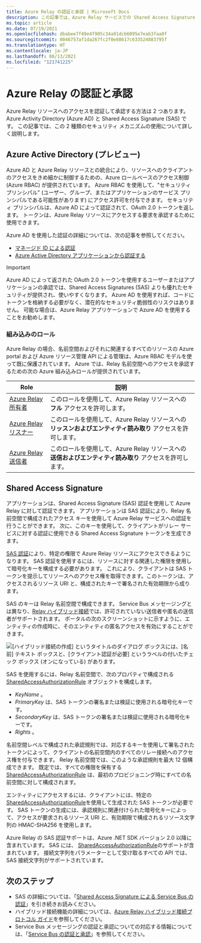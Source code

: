 ```yaml
---
title: Azure Relay の認証と承認 | Microsoft Docs
description: この記事では、Azure Relay サービスでの Shared Access Signature (SAS) 認証の概要について説明します。
ms.topic: article
ms.date: 07/19/2021
ms.openlocfilehash: dbabee7f49e4f905c34a91dcb6095e7eab3faa0f
ms.sourcegitcommit: 0046757af1da267fc2f0e88617c633524883795f
ms.translationtype: HT
ms.contentlocale: ja-JP
ms.lasthandoff: 08/13/2021
ms.locfileid: "121741225"
---
```

# <a name="azure-relay-authentication-and-authorization"></a>Azure Relay の認証と承認
Azure Relay リソースへのアクセスを認証して承認する方法は 2 つあります。Azure Activity Directory (Azure AD) と Shared Access Signature (SAS) です。 この記事では、この 2 種類のセキュリティ メカニズムの使用について詳しく説明します。

## <a name="azure-active-directory-preview"></a>Azure Active Directory (プレビュー)
Azure AD と Azure Relay リソースとの統合により、リソースへのクライアントのアクセスをきめ細かに制御するための、Azure ロールベースのアクセス制御 (Azure RBAC) が提供されています。 Azure RBAC を使用して、"セキュリティ プリンシパル" (ユーザー、グループ、またはアプリケーションのサービス プリンシパルである可能性があります) にアクセス許可を付与できます。 セキュリティ プリンシパルは、Azure AD によって認証されて、OAuth 2.0 トークンを返します。 トークンは、Azure Relay リソースにアクセスする要求を承認するために使用できます。

Azure AD を使用した認証の詳細については、次の記事を参照してください。
- [マネージド ID による認証](authenticate-managed-identity.md)
- [Azure Active Directory アプリケーションから認証する](authenticate-application.md)

> [!IMPORTANT]
> Azure AD によって返された OAuth 2.0 トークンを使用するユーザーまたはアプリケーションの承認では、Shared Access Signatures (SAS) よりも優れたセキュリティが提供され、使いやすくなります。 Azure AD を使用すれば、コードにトークンを格納する必要がなく、潜在的なセキュリティ脆弱性のリスクはありません。 可能な場合は、Azure Relay アプリケーションで Azure AD を使用することをお勧めします。

### <a name="built-in-roles"></a>組み込みのロール
Azure Relay の場合、名前空間およびそれに関連するすべてのリソースの Azure portal および Azure リソース管理 API による管理は、Azure RBAC モデルを使って既に保護されています。 Azure では、Relay 名前空間へのアクセスを承認するための次の Azure 組み込みロールが提供されています。

| Role | 説明 | 
| ---- | ----------- | 
| [Azure Relay 所有者](../role-based-access-control/built-in-roles.md#azure-relay-owner) | このロールを使用して、Azure Relay リソースへの **フル** アクセスを許可します。 |
| [Azure Relay リスナー](../role-based-access-control/built-in-roles.md#azure-relay-listener) | このロールを使用して、Azure Relay リソースへの **リッスンおよびエンティティ読み取り** アクセスを許可します。 |
| [Azure Relay 送信者](../role-based-access-control/built-in-roles.md#azure-relay-sender) | このロールを使用して、Azure Relay リソースへの **送信およびエンティティ読み取り** アクセスを許可します。 | 


## <a name="shared-access-signature"></a>Shared Access Signature
アプリケーションは、Shared Access Signature (SAS) 認証を使用して Azure Relay に対して認証できます。 アプリケーションは SAS 認証により、Relay 名前空間で構成されたアクセス キーを使用して Azure Relay サービスへの認証を行うことができます。 次に、このキーを使用して、クライアントがリレー サービスに対する認証に使用できる Shared Access Signature トークンを生成できます。

[SAS 認証](../service-bus-messaging/service-bus-sas.md)により、特定の権限で Azure Relay リソースにアクセスできるようになります。 SAS 認証を使用するには、リソースに対する関連した権限を使用して暗号化キーを構成する必要があります。 これにより、クライアントは SAS トークンを提示してリソースへのアクセス権を取得できます。このトークンは、アクセスされるリソース URI と、構成されたキーで署名された有効期限から成ります。

SAS のキーは Relay 名前空間で構成できます。 Service Bus メッセージングとは異なり、[Relay ハイブリッド接続](relay-hybrid-connections-protocol.md)では、許可されていない送信者や匿名の送信者がサポートされます。 ポータルの次のスクリーンショットに示すように、エンティティの作成時に、そのエンティティの匿名アクセスを有効にすることができます。

![[ハイブリッド接続の作成] というタイトルのダイアログ ボックスには、[名前] テキスト ボックスと、[クライアント認証が必要] というラベルの付いたチェック ボックス (オンになっている) があります。][0]

SAS を使用するには、Relay 名前空間で、次のプロパティで構成される [SharedAccessAuthorizationRule](/dotnet/api/microsoft.servicebus.messaging.sharedaccessauthorizationrule) オブジェクトを構成します。

* *KeyName* 。
* *PrimaryKey* は、SAS トークンの署名または検証に使用される暗号化キーです。
* *SecondaryKey* は、SAS トークンの署名または検証に使用される暗号化キーです。
* *Rights* 。

名前空間レベルで構成された承認規則では、対応するキーを使用して署名されたトークンによって、クライアントの名前空間内のすべてのリレー接続へのアクセス権を付与できます。 Relay 名前空間では、このような承認規則を最大 12 個構成できます。 既定では、すべての権限を保有する [SharedAccessAuthorizationRule](/dotnet/api/microsoft.servicebus.messaging.sharedaccessauthorizationrule) は、最初のプロビジョニング時にすべての名前空間に対して構成されます。

エンティティにアクセスするには、クライアントには、特定の [SharedAccessAuthorizationRule](/dotnet/api/microsoft.servicebus.messaging.sharedaccessauthorizationrule)を使用して生成された SAS トークンが必要です。 SAS トークンの生成には、承認規則に関連付けられた暗号化キーによって、アクセスが要求されるリソース URI と、有効期限で構成されるリソース文字列の HMAC-SHA256 を使用します。

Azure Relay の SAS 認証サポートは、Azure .NET SDK バージョン 2.0 以降に含まれています。 SAS には、 [SharedAccessAuthorizationRule](/dotnet/api/microsoft.servicebus.messaging.sharedaccessauthorizationrule)のサポートが含まれています。 接続文字列をパラメーターとして受け取るすべての API では、SAS 接続文字列がサポートされています。

## <a name="next-steps"></a>次のステップ

- SAS の詳細については、「[Shared Access Signature による Service Bus の認証](../service-bus-messaging/service-bus-sas.md)」を引き続きお読みください。
- ハイブリッド接続機能の詳細については、[Azure Relay ハイブリッド接続プロトコル ガイド](relay-hybrid-connections-protocol.md)を参照してください。
- Service Bus メッセージングの認証と承認についての対応する情報については、「[Service Bus の認証と承認](../service-bus-messaging/service-bus-authentication-and-authorization.md)」を参照してください。 

[0]: ./media/relay-authentication-and-authorization/hcanon.png